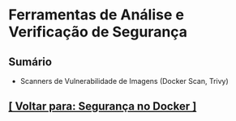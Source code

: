 # Ferramentas de Análise e Verificação de Segurança

## Sumário

- Scanners de Vulnerabilidade de Imagens (Docker Scan, Trivy)

## [[ Voltar para: Segurança no Docker ]](../seguranca-docker.md)
